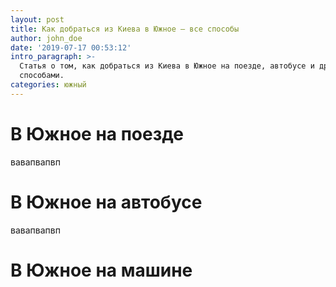 ```yaml
---
layout: post
title: Как добраться из Киева в Южное – все способы
author: john_doe
date: '2019-07-17 00:53:12'
intro_paragraph: >-
  Статья о том, как добраться из Киева в Южное на поезде, автобусе и другими
  способами.
categories: южный
---
```

# В Южное на поезде

вавапвапвп

# В Южное на автобусе

вавапвапвп

# В Южное на машине
